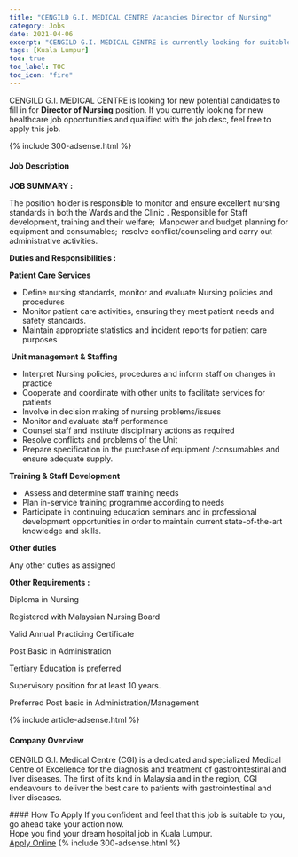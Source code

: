 ```yaml
---
title: "CENGILD G.I. MEDICAL CENTRE Vacancies Director of Nursing" 
category: Jobs 
date: 2021-04-06 
excerpt: "CENGILD G.I. MEDICAL CENTRE is currently looking for suitable person to fill in the Director of Nursing which positioned at Kuala Lumpur" 
tags: [Kuala Lumpur] 
toc: true 
toc_label: TOC 
toc_icon: "fire" 
--- 
```


<p>CENGILD G.I. MEDICAL CENTRE is looking for new potential candidates to fill in for <b>Director of Nursing</b> position. If you currently looking for new healthcare job opportunities and qualified with the job desc, feel free to apply this job.
</p>{% include 300-adsense.html %} 
<div><div><h4>Job Description</h4></div><div><div><span><div><p><strong>JOB SUMMARY :</strong></p><p>The position holder is responsible to monitor and ensure excellent nursing standards in both the Wards and the Clinic . Responsible for Staff development, training and their welfare; &#160;Manpower and budget planning for equipment and consumables; &#160;resolve conflict/counseling and carry out administrative activities.</p><p><strong>Duties and Responsibilities :</strong></p><p><strong>Patient Care Services</strong></p><ul><li>Define nursing standards, monitor and evaluate Nursing policies and procedures</li><li>Monitor patient care activities, ensuring they meet patient needs and safety standards.</li><li>Maintain appropriate statistics and incident reports for patient care purposes</li></ul><p><strong>&#160;Unit management &amp; Staffing</strong></p><ul><li>Interpret Nursing policies, procedures and inform staff on changes in practice</li><li>Cooperate and coordinate with other units to facilitate services for patients</li><li>Involve in decision making of nursing problems/issues</li><li>Monitor&#160;and evaluate staff performance</li><li>Counsel staff and institute disciplinary actions as required</li><li>Resolve conflicts and problems of the Unit</li><li>Prepare specification in the purchase of equipment /consumables and ensure adequate supply.</li></ul><p><strong>Training &amp; Staff Development</strong></p><ul><li><strong>&#160;</strong>Assess and determine staff training needs</li><li>Plan in-service training programme according to needs</li><li>Participate in continuing education seminars and in professional development opportunities in order to maintain current state-of-the-art knowledge and skills.</li></ul><p><strong>Other duties</strong></p><p>Any other duties as assigned</p><p><strong>Other Requirements :</strong></p><p>Diploma in Nursing</p><p>Registered with Malaysian Nursing Board</p><p>Valid Annual Practicing Certificate</p><p>Post Basic in Administration</p><p>Tertiary Education is preferred</p><p>Supervisory position for at least 10 years.</p><p>Preferred Post basic in Administration/Management</p></div></span></div></div></div> 
{% include article-adsense.html %} 
<div><div><h4>Company Overview</h4></div><div><div><span><div><p>CENGILD G.I. Medical Centre (CGI) is a dedicated and specialized Medical Centre of Excellence for the diagnosis and treatment of gastrointestinal and liver diseases. The first of its kind in Malaysia and in the region, CGI endeavours to deliver the best care to patients with gastrointestinal and liver diseases.</p></div></span></div></div></div> 
#### How To Apply 
If you confident and feel that this job is suitable to you, go ahead take your action now. <br/> 
Hope you find your dream hospital job in Kuala Lumpur. <br/> 
<a href="https://www.jobstreet.com.my/en/job/director-of-nursing-4526780?jobId=jobstreet-my-job-4526780" class="btn btn--warning" target="_blank" rel="nofollow noopenner">Apply Online</a> 
{% include 300-adsense.html %} 